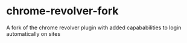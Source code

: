 # chrome-revolver-fork
A fork of the chrome revolver plugin with added capababilities to login automatically on sites
